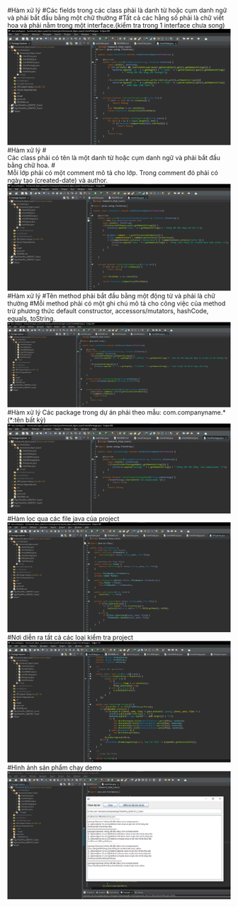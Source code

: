 #Hàm xử lý
#Các fields trong các class phải là danh từ hoặc cụm danh ngữ và phải bắt đầu bằng một chữ thường
#Tất cả các hằng số phải là chữ viết hoa và phải nằm trong một interface.(kiểm tra trong 1 interface chưa song)
![checkfield](https://github.com/CreativePhu/homework_ktpm/blob/master/homework_ktpm_tuan2/src/main/java/images/checkfield.png?raw=true)
#Hàm xử lý
#<br>Các class phải có tên là một danh từ hoặc cụm danh ngữ và phải bắt đầu bằng chữ hoa.
#<br>Mỗi lớp phải có một comment mô tả cho lớp. Trong comment đó phải có ngày tạo (created-date) và author.
![checkclass](https://github.com/CreativePhu/homework_ktpm/blob/master/homework_ktpm_tuan2/src/main/java/images/checkclass.png?raw=true)
#Hàm xử lý
#Tên method phải bắt đầu bằng một động từ và phải là chữ thường
#Mỗi method phải có một ghi chú mô tả cho công việc của method trừ phương thức default constructor, accessors/mutators, hashCode, equals, toString.
![checkmethod](https://github.com/CreativePhu/homework_ktpm/blob/master/homework_ktpm_tuan2/src/main/java/images/checkmethod.png?raw=true)
#Hàm xử lý Các package trong dự án phải theo mẫu: com.companyname.* (*:tên bất kỳ) 
![checkpackage](https://github.com/CreativePhu/homework_ktpm/blob/master/homework_ktpm_tuan2/src/main/java/images/checkpackage.png?raw=true)
#Hàm lọc qua các file java của project
![direxplorer](https://github.com/CreativePhu/homework_ktpm/blob/master/homework_ktpm_tuan2/src/main/java/images/direxplorer.png?raw=true)
#Nơi diễn ra tất cả các loại kiểm tra project
![mainview](https://github.com/CreativePhu/homework_ktpm/blob/master/homework_ktpm_tuan2/src/main/java/images/mainview.png?raw=true)
#Hình ảnh sản phẩm chạy demo
![viewrun](https://github.com/CreativePhu/homework_ktpm/blob/master/homework_ktpm_tuan2/src/main/java/images/viewrun.png?raw=true)